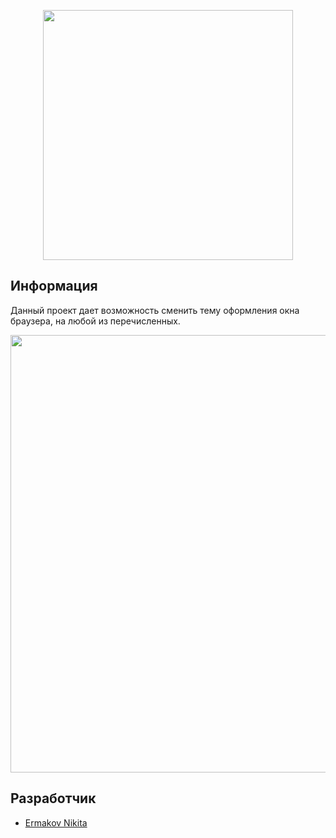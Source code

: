 
<p align="center">
      <img src="http://x-lines.ru/letters/i/cyrillicbasic/0387/6131BD/20/0/cpwgn5u8pfzgqedwpb11y7decissk.png" width="400">
</p>

## Информация 

Данный проект дает возможность сменить тему оформления окна браузера, на любой из перечисленных.

<p>
    <img src="https://i.ibb.co/qMJLWMj/image.png alt="Фотография 1" width="700">
</p>

## Разработчик

- [Ermakov Nikita](https://github.com/agr0meow)
